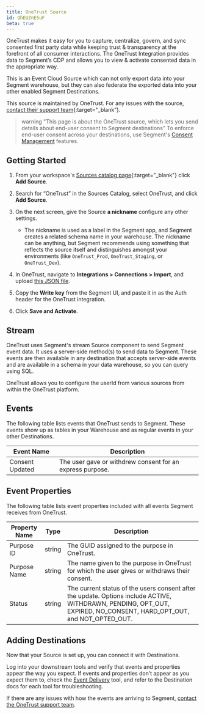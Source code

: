 ```yaml
---
title: OneTrust Source
id: QhEUZnE5uF
beta: true
---
```


OneTrust makes it easy for you to capture, centralize, govern, and sync consented first party data while keeping trust & transparency at the forefront of all consumer interactions. The OneTrust Integration provides data to Segment’s CDP and allows you to view & activate consented data in the appropriate way. 

This is an Event Cloud Source which can not only export data into your Segment warehouse, but they can also federate the exported data into your other enabled Segment Destinations. 

This source is maintained by OneTrust. For any issues with the source, [contact their support team](mailto:support@onetrust.com){:target="_blank”}.

> warning "This page is about the OneTrust source, which lets you send details about end-user consent to Segment destinations"
> To enforce end-user consent across your destinations, use Segment's [Consent Management](/docs/privacy/consent-management/) features.

## Getting Started 

1. From your workspace's [Sources catalog page](https://app.segment.com/goto-my-workspace/sources/catalog){:target="_blank"} click **Add Source**.

2. Search for “OneTrust” in the Sources Catalog, select OneTrust, and click **Add Source**.

3. On the next screen, give the Source **a nickname** configure any other settings.
    - The nickname is used as a label in the Segment app, and Segment creates a related schema name in your warehouse. The nickname can be anything, but Segment recommends using something that reflects the source itself and distinguishes amongst your environments (like `OneTrust_Prod`, `OneTrust_Staging`, or `OneTrust_Dev`).

4. In OneTrust, navigate to **Integrations > Connections > Import**, and upload <a href="./OneTrust-Segment-Track-API-Integration.json" download>this JSON file</a>.

5. Copy the **Write key** from the Segment UI, and paste it in as the Auth header for the OneTrust integration. 

6. Click **Save and Activate**. 


## Stream

OneTrust uses Segment's stream Source component to send Segment event data. It uses a server-side method(s) to send data to Segment. These events are then available in any destination that accepts server-side events and are available in a schema in your data warehouse, so you can query using SQL.

OneTrust allows you to configure the userId from various sources from within the OneTrust platform.

## Events

The following table lists events that OneTrust sends to Segment. These events show up as tables in your Warehouse and as regular events in your other Destinations.

|  Event Name | Description |
|  ------ | ------ |
| Consent Updated | The user gave or withdrew consent for an express purpose. |

## Event Properties

The following table lists event properties included with all events Segment receives from OneTrust.

|  Property Name | Type | Description |
|  ------ | ------ | ------ |
| Purpose ID | string | The GUID assigned to the purpose in OneTrust. |
| Purpose Name | string | The name given to the purpose in OneTrust for which the user gives or withdraws their consent. |
| Status | string | The current status of the users consent after the update. Options include ACTIVE, WITHDRAWN, PENDING, OPT_OUT, EXPIRED, NO_CONSENT, HARD_OPT_OUT, and NOT_OPTED_OUT. |



## Adding Destinations

Now that your Source is set up, you can connect it with Destinations.

Log into your downstream tools and verify that events and properties appear the way you expect. If events and properties don’t appear as you expect them to, check the [Event Delivery](/docs/connections/event-delivery/) tool, and refer to the Destination docs for each tool for troubleshooting.

If there are any issues with how the events are arriving to Segment, [contact the OneTrust support team](support@onetrust.com).